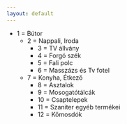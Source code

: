 ```yaml
---
layout: default
---
```


* 1 = Bútor
  * 2 = Nappali, Iroda
    * 3 = TV állvány
    * 4 = Forgó szék
    * 5 = Fali polc
    * 6 = Masszázs és Tv fotel
  * 7 = Konyha, Étkező
    * 8 = Asztalok
    * 9 = Mosogatótálcák
    * 10 = Csaptelepek
    * 11 = Szaniter egyéb termékei
    * 12 = Kőmosdók
